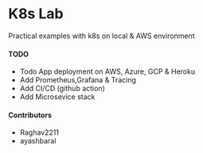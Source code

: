# K8s Lab
Practical examples with k8s on local & AWS environment

#### TODO ####
- Todo App deployment on AWS, Azure, GCP & Heroku
- Add Prometheus,Grafana & Tracing
- Add CI/CD (github action)
- Add Microsevice stack 

#### Contributors ####
- Raghav2211
- ayashbaral


